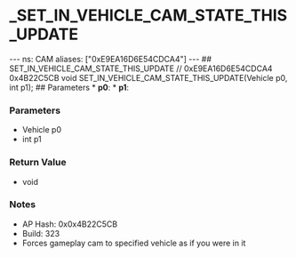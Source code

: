 # _SET_IN_VEHICLE_CAM_STATE_THIS_UPDATE

--- ns: CAM aliases: ["0xE9EA16D6E54CDCA4"] --- ## SET_IN_VEHICLE_CAM_STATE_THIS_UPDATE  // 0xE9EA16D6E54CDCA4 0x4B22C5CB void SET_IN_VEHICLE_CAM_STATE_THIS_UPDATE(Vehicle p0, int p1);  ## Parameters * **p0**: * **p1**:

### Parameters
* Vehicle p0
* int p1

### Return Value
* void

### Notes
* AP Hash: 0x0x4B22C5CB
* Build: 323
* Forces gameplay cam to specified vehicle as if you were in it

